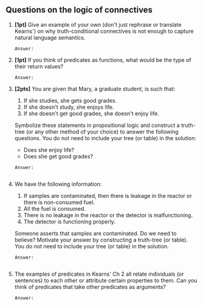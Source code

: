 Questions on the logic of connectives 
-------------------------------------

1. **[1pt]** Give an example of your own (don't just rephrase or translate
   Kearns') on why truth-conditional connectives
   is not enough to capture natural language semantics.

    ```
    Answer:

    ```
1. **[1pt]** If you think of predicates as functions, what would be the type of their return
   values?

    ```
    Answer:

    ```

1. **[2pts]** You are given that Mary, a graduate student, is such that:

    1. If she studies, she  gets good grades.
    1. If she doesn't study, she enjoys life.
    1. If she doesn't get good grades, she doesn't enjoy life.

    Symbolize these statements in propositional logic and construct a truth-tree (or any other method of your choice) to
    answer the following questions. You do not need to include your tree (or table) in the solution:

    - Does she enjoy life?
    - Does she get good grades?

    ```
    Answer:


    ```

1. We have the following information:

    1. If samples are contaminated, then there is leakage in the reactor or there is non-consumed fuel.
    1. All the fuel is consumed.
    1. There is no leakage in the reactor or the detector is malfunctioning.
    1. The detector is functioning properly.

    Someone asserts that samples are contaminated. Do we need to believe? Motivate
    your answer by constructing a truth-tree (or table). You do not need to include your tree (or table) in the solution.

    ```
    Answer:


    ```
1. The examples of predicates in Kearns' Ch 2 all relate individuals (or
   sentences) to each other or attribute certain properties to them. Can you
   think of predicates that take other predicates as arguments?

    ```
    Answer:

    ```
